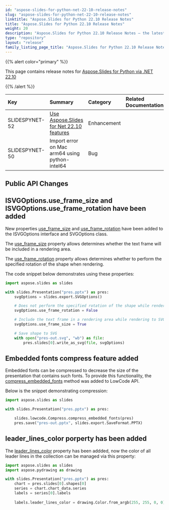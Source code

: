 ```yaml
---
id: "aspose-slides-for-python-net-22-10-release-notes"
slug: "aspose-slides-for-python-net-22-10-release-notes"
linktitle: "Aspose.Slides for Python 22.10 Release Notes"
title: "Aspose.Slides for Python 22.10 Release Notes"
weight: 20
description: "Aspose.Slides for Python 22.10 Release Notes – the latest updates and fixes."
type: "repository"
layout: "release"
family_listing_page_title: "Aspose.Slides for Python 22.10 Release Notes"
---
```


{{% alert color="primary" %}} 

This page contains release notes for [Aspose.Slides for Python via .NET 22.10](https://pypi.org/project/Aspose.Slides/22.10/)

{{% /alert %}} 

|**Key**|**Summary**|**Category**|**Related Documentation**|
| :- | :- | :- | :- |
|SLIDESPYNET-52|[Use Aspose.Slides for Net 22.10 features](/slides/python-net/aspose-slides-for-net-22-10-release-notes/)|Enhancement| |
|SLIDESPYNET-50| Import error on Mac arm64 using python-intel64 | Bug | |


## Public API Changes ##

## **ISVGOptions.use_frame_size** and **ISVGOptions.use_frame_rotation** have been added ##

New properties [use_frame_size](https://reference.aspose.com/slides/python-net/aspose.slides.export/isvgoptions/) and [use_frame_rotation](https://reference.aspose.com/slides/python-net/aspose.slides.export/isvgoptions/) have been added to the ISVGOptions interface and SVGOptions class.

The [use_frame_size](https://reference.aspose.com/slides/python-net/aspose.slides.export/isvgoptions/) property allows determines whether the text frame will be included in a rendering area.

The [use_frame_rotation](https://reference.aspose.com/slides/python-net/aspose.slides.export/isvgoptions/) property allows determines whether to perform the specified rotation of the shape when rendering.

The code snippet below demonstrates using these properties:

``` python
import aspose.slides as slides

with slides.Presentation("pres.pptx") as pres:
    svgOptions = slides.export.SVGOptions()

    # Does not perform the specified rotation of the shape while rendering to SVG.
    svgOptions.use_frame_rotation = False

    # Include the text frame in a rendering area while rendering to SVG.
    svgOptions.use_frame_size = True

    # Save shape to SVG
    with open("pres-out.svg", "wb") as file:
        pres.slides[0].write_as_svg(file, svgOptions)
```

## Embedded fonts compress feature added ##

Embedded fonts can be compressed to decrease the size of the presentation that contains such fonts. To provide this functionality, the [compress_embedded_fonts](https://reference.aspose.com/slides/python-net/aspose.slides.lowcode/compress/) method was added to LowCode API.

Below is the snippet demonstrating compression:

``` python
import aspose.slides as slides

with slides.Presentation("pres.pptx") as pres:

    slides.lowcode.Compress.compress_embedded_fonts(pres)
    pres.save("pres-out.pptx", slides.export.SaveFormat.PPTX)

```

## **leader_lines_color** porperty has been added ##

The [leader_lines_color](https://reference.aspose.com/slides/python-net/aspose.slides.charts/idatalabelcollection/) property has been addded, now the color of all leader lines in the collection can be managed via this property:

``` python
import aspose.slides as slides
import aspose.pydrawing as drawing

with slides.Presentation("pres.pptx") as pres:
    chart = pres.slides[0].shapes[0]
    series = chart.chart_data.series
    labels = series[0].labels
    
    labels.leader_lines_color = drawing.Color.from_argb(255, 255, 0, 0)
```